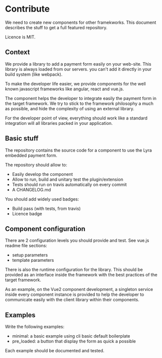 # Contribute

We need to create new components for other framekworks. This document
describes the stuff to get a full featured repository.

Licence is MIT.

## Context

We provide a library to add a payment form easily on your web-site.
This library is always loaded from our servers. you can't add it directly
in your build system (like webpack).

To make the developer life easier, we provide components for the well known
javascript frameworks like angular, react and vue.js.

The component helps the developer to integrate easily the payment form
in the target framework. We try to stick to the framework philosophy a much
as possible, and hide the complexity of using an external library.

For the developer point of view, everything should work like a standard
integration will all libraries packed in your application.

## Basic stuff

The repository contains the source code for a component to use the Lyra
embedded payment form.

The repository should allow to:

- Easily develop the component
- Allow to run, build and unitary test the plugin/extension
- Tests should run on travis automatically on every commit
- A CHANGELOG.md

You should add widely used badges:

- Build pass (with tests, from travis)
- Licence badge

## Component configuration

There are 2 configuration levels you should provide and test.
See vue.js readme file sections:

- setup parameters
- template parameters

There is also the runtime configuration for the library. This should be provided
as an interface inside the framework with the best practices of the target
framework.

As an example, on the Vue2 component development, a singleton service
inside every component instance is provided to help the developer to
communicate easily with the client library within their components.

## Examples

Write the following examples:

- minimal: a basic example using cli basic default boilerplate
- pre_loaded: a button that display the form as quick a possible

Each example should be documented and tested.
